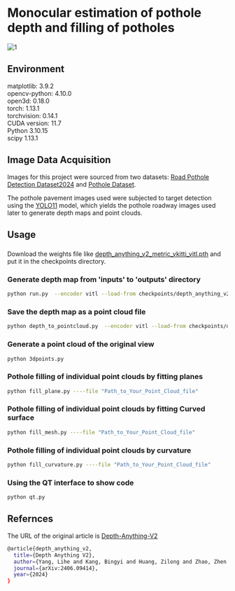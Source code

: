 # Monocular estimation of pothole depth and filling of potholes  
![1](https://github.com/user-attachments/assets/91831463-53ce-44e8-b98f-491037be84b6)
## Environment  
matplotlib: 3.9.2  
opencv-python: 4.10.0  
open3d: 0.18.0  
torch: 1.13.1  
torchvision: 0.14.1  
CUDA version: 11.7  
Python 3.10.15  
scipy 1.13.1  

## Image Data Acquisition  
Images for this project were sourced from two datasets: [Road Pothole Detection Dataset2024](https://aistudio.baidu.com/datasetdetail/292614) and [Pothole Dataset](https://public.roboflow.com/object-detection/pothole).  

The pothole pavement images used were subjected to target detection using the [YOLO11](https://github.com/ultralytics/ultralytics) model, which yields the pothole roadway images used later to generate depth maps and point clouds.

## Usage
###
Download the weights file like [depth_anything_v2_metric_vkitti_vitl.pth](https://github.com/DepthAnything/Depth-Anything-V2/tree/main) and put it in the checkpoints directory.  

### Generate depth map from 'inputs' to 'outputs' directory
```bash
python run.py  --encoder vitl --load-from checkpoints/depth_anything_v2_metric_vkitti_vitl.pth --max-depth 80 --img-path './inputs' --outdir './outputs'
```

### Save the depth map as a point cloud file
```bash
python depth_to_pointcloud.py  --encoder vitl --load-from checkpoints/depth_anything_v2_metric_vkitti_vitl.pth --max-depth 20 --img-path './inputs' --outdir './outputs'
```

### Generate a point cloud of the original view
```bash
python 3dpoints.py
```

### Pothole filling of individual point clouds by fitting planes  
```bash
python fill_plane.py ----file "Path_to_Your_Point_Cloud_file"
```

### Pothole filling of individual point clouds by fitting Curved surface  
```bash
python fill_mesh.py ----file "Path_to_Your_Point_Cloud_file"
```

### Pothole filling of individual point clouds by curvature  
```bash
python fill_curvature.py ----file "Path_to_Your_Point_Cloud_file"
```

### Using the QT interface to show code  
```bash
python qt.py
```

## Refernces
The URL of the original article is [Depth-Anything-V2](https://github.com/DepthAnything/Depth-Anything-V2/tree/main)  

```bash
@article{depth_anything_v2,
  title={Depth Anything V2},
  author={Yang, Lihe and Kang, Bingyi and Huang, Zilong and Zhao, Zhen and Xu, Xiaogang and Feng, Jiashi and Zhao, Hengshuang},
  journal={arXiv:2406.09414},
  year={2024}
}
```
